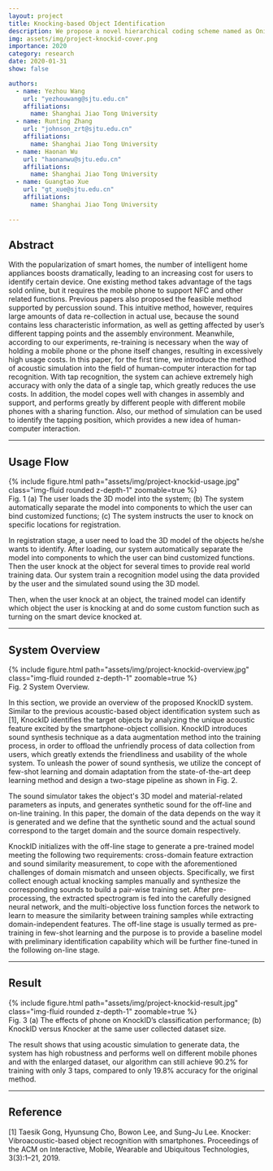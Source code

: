 ```yaml
---
layout: project
title: Knocking-based Object Identification
description: We propose a novel hierarchical coding scheme named as OnionCode to support dynamic range of channel capacity in one-to-many OCC scenario.
img: assets/img/project-knockid-cover.png
importance: 2020
category: research
date: 2020-01-31
show: false

authors:
  - name: Yezhou Wang
    url: "yezhouwang@sjtu.edu.cn"
    affiliations:
      name: Shanghai Jiao Tong University
  - name: Runting Zhang
    url: "johnson_zrt@sjtu.edu.cn"
    affiliations:
      name: Shanghai Jiao Tong University
  - name: Haonan Wu
    url: "haonanwu@sjtu.edu.cn"
    affiliations:
      name: Shanghai Jiao Tong University
  - name: Guangtao Xue
    url: "gt_xue@sjtu.edu.cn"
    affiliations:
      name: Shanghai Jiao Tong University
    
---
```


## Abstract

With the popularization of smart homes, the number of intelligent home appliances boosts dramatically, leading to an increasing cost for users to identify certain device. One existing method takes advantage of the tags sold online, but it requires the mobile phone to support NFC and other related functions. Previous papers also proposed the feasible method supported by percussion sound. This intuitive method, however, requires large amounts of data re-collection in actual use, because the sound contains less characteristic information, as well as getting affected by user’s different tapping points and the assembly environment. Meanwhile, according to our experiments, re-training is necessary when the way of holding a mobile phone or the phone itself changes, resulting in excessively high usage costs. In this paper, for the first time, we introduce the method of acoustic simulation into the field of human-computer interaction for tap recognition. With tap recognition, the system can achieve extremely high accuracy with only the data of a single tap, which greatly reduces the use costs. In addition, the model copes well with changes in assembly and support, and performs greatly by different people with different mobile phones with a sharing function. Also, our method of simulation can be used to identify the tapping position, which provides a new idea of human-computer interaction.


***

## Usage Flow


<div class="row justify-content-sm-center">
    <div class="col-sm-5 mt-3 mt-md-0">
        {% include figure.html path="assets/img/project-knockid-usage.jpg" class="img-fluid rounded z-depth-1" zoomable=true %}
    </div>
</div>
<div class="caption">
  Fig. 1 (a) The user loads the 3D model into the system; (b) The system automatically separate the model into components to which the user can bind customized functions; (c) The system instructs the user to knock on specific locations for registration.
</div>


In registration stage, a user need to load the 3D model of the objects he/she wants to identify. After loading, our system automatically separate the model into components to which the user can bind customized functions. Then the user knock at the object for several times to provide real world training data. Our system train a recognition model using the data provided by the user and the simulated sound using the 3D model.

Then, when the user knock at an object, the trained model can identify which object the user is knocking at and do some custom function such as turning on the smart device knocked at.


***

## System Overview

<div class="row justify-content-sm-center">
    <div class="col-sm-10 mt-3 mt-md-0">
        {% include figure.html path="assets/img/project-knockid-overview.jpg" class="img-fluid rounded z-depth-1" zoomable=true %}
    </div>
</div>
<div class="caption">
  Fig. 2 System Overview.
</div>

In this section, we provide an overview of the proposed KnockID system. Similar to the previous acoustic-based object identification system such as [1], KnockID identifies the target objects by analyzing the unique acoustic feature excited by the smartphone-object collision. KnockID introduces sound synthesis technique as a data augmentation method into the training process, in order to offload the unfriendly process of data collection from users, which greatly extends the friendliness and usability of the whole system. To unleash the power of sound synthesis, we utilize the concept of few-shot learning and domain adaptation from the state-of-the-art deep learning method and design a two-stage pipeline as shown in Fig. 2. 

The sound simulator takes the object's 3D model and material-related parameters as inputs, and generates synthetic sound for the off-line and on-line training. In this paper, the domain of the data depends on the way it is generated and we define that the synthetic sound and the actual sound correspond to the target domain and the source domain respectively.

KnockID initializes with the off-line stage to generate a pre-trained model meeting the following two requirements: cross-domain feature extraction and sound similarity measurement, to cope with the aforementioned challenges of domain mismatch and unseen objects. Specifically, we first collect enough actual knocking samples manually and synthesize the corresponding sounds to build a pair-wise training set. After pre-processing, the extracted spectrogram is fed into the carefully designed neural network, and the multi-objective loss function forces the network to learn to measure the similarity between training samples while extracting domain-independent features. The off-line stage is usually termed as pre-training in few-shot learning and the purpose is to provide a baseline model with preliminary identification capability which will be further fine-tuned in the following on-line stage.

***

## Result

<div class="row justify-content-sm-center">
    <div class="col-sm-8 mt-3 mt-md-0">
        {% include figure.html path="assets/img/project-knockid-result.jpg" class="img-fluid rounded z-depth-1" zoomable=true %}
    </div>
</div>
<div class="caption">
  Fig. 3 (a) The effects of phone on KnockID’s classification performance; (b) KnockID versus Knocker at the same user collected dataset size.
</div>

The result shows that using acoustic simulation to generate data, the system has high robustness and performs well on different mobile phones and with the enlarged dataset, our algorithm can still achieve 90.2% for training with only 3 taps, compared to only 19.8% accuracy for the original method.

***

## Reference

[1] Taesik Gong, Hyunsung Cho, Bowon Lee, and Sung-Ju Lee. Knocker: Vibroacoustic-based object recognition with smartphones. Proceedings of the ACM on Interactive, Mobile, Wearable and Ubiquitous Technologies, 3(3):1–21, 2019.

